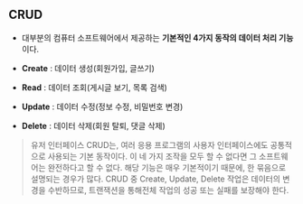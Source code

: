 ## CRUD
- 대부분의 컴퓨터 소프트웨어에서 제공하는 **기본적인 4가지 동작의 데이터 처리 기능**이다.


- **Create** : 데이터 생성(회원가입, 글쓰기)
- **Read** : 데이터 조회(게시글 보기, 목록 검색)
- **Update** : 데이터 수정(정보 수정, 비밀번호 변경)
- **Delete** : 데이터 삭제(회원 탈퇴, 댓글 삭제)

> 유저 인터페이스 CRUD는, 여러 응용 프로그램의 사용자 인터페이스에도 공통적으로 사용되는 기본 동작이다. 
> 이 네 가지 조작을 모두 할 수 없다면 그 소프트웨어는 완전하다고 할 수 없다. 해당 기능은 매우 기본적이기 때문에, 한 묶음으로 설명되는 경우가 많다.
> CRUD 중 Create, Update, Delete 작업은 데이터의 변경을 수반하므로, 트랜잭션을 통해전체 작업의 성공 또는 실패를 보장해야 한다. 
